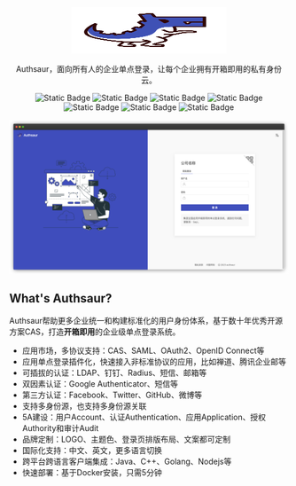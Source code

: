 
<p align="center">
  <p align="center">
      <img src="logo.svg" alt="Authsaur" width="280" height="84">
  </p>
</p>

<p align="center">Authsaur，面向所有人的企业单点登录，让每个企业拥有开箱即用的私有身份云。</p>

<p align="center">
<img alt="Static Badge" src="https://img.shields.io/badge/SAML-protocol-green">
<img alt="Static Badge" src="https://img.shields.io/badge/OAuth-protocol-orange">
<img alt="Static Badge" src="https://img.shields.io/badge/CAS-protocol-red">
<img alt="Static Badge" src="https://img.shields.io/badge/OIDC-protocol-green">
 <img alt="Static Badge" src="https://img.shields.io/badge/%E5%BC%80%E6%BA%90-GPLV2-blue">
  <img alt="Static Badge" src="https://img.shields.io/badge/JDK-11-green">
  <img alt="Static Badge" src="https://img.shields.io/badge/CAS-6.5.9.1-8a2be2">
  </p>

![](./login.png)

## What's Authsaur?
Authsaur帮助更多企业统一和构建标准化的用户身份体系，基于数十年优秀开源方案CAS，打造**开箱即用**的企业级单点登录系统。

- 应用市场，多协议支持：CAS、SAML、OAuth2、OpenID Connect等
- 应用单点登录插件化，快速接入非标准协议的应用，比如禅道、腾讯企业邮等
- 可插拔的认证：LDAP、钉钉、Radius、短信、邮箱等
- 双因素认证：Google Authenticator、短信等
- 第三方认证：Facebook、Twitter、GitHub、微博等
- 支持多身份源，也支持多身份源关联
- 5A建设：用户Account、认证Authentication、应用Application、授权Authority和审计Audit
- 品牌定制：LOGO、主题色、登录页排版布局、文案都可定制
- 国际化支持：中文、英文，更多语言切换
- 跨平台跨语言客户端集成：Java、C++、Golang、Nodejs等
- 快速部署：基于Docker安装，只需5分钟

